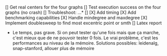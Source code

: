 [] Get real centers for the four graphs
[] Test execution success on the four graphs (no crash)
    [] Troubleshoot: ...*
    []
[X] Add timing
[X] Add benchmarking capabilities
[X] Handle mindegree and maxdegree
[X] Implement doublesweep to find most excentric point or smth
[] Latex report

* Le temps, pas grave. Si on peut tester qu'une fois mais que ça marche, c'est mieux que de ne pouvoir tester 0 fois. Le vrai problème, c'est les performances au niveau de la mémoire.
Solutions possibles: leidenalg, snap-stanford, allouer plus de mémoire

